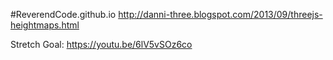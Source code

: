 #ReverendCode.github.io
http://danni-three.blogspot.com/2013/09/threejs-heightmaps.html


Stretch Goal: 
https://youtu.be/6lV5vSOz6co